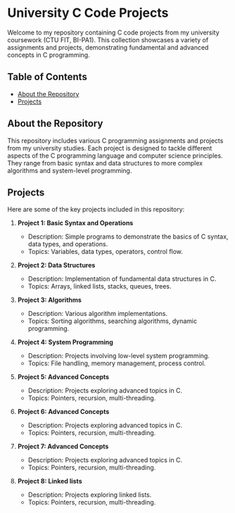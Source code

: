 # University C Code Projects

Welcome to my repository containing C code projects from my university coursework (CTU FIT, BI-PA1). This collection showcases a variety of assignments and projects, demonstrating fundamental and advanced concepts in C programming.

## Table of Contents

- [About the Repository](#about-the-repository)
- [Projects](#projects)

## About the Repository

This repository includes various C programming assignments and projects from my university studies. Each project is designed to tackle different aspects of the C programming language and computer science principles. They range from basic syntax and data structures to more complex algorithms and system-level programming.

## Projects

Here are some of the key projects included in this repository:

1. **Project 1: Basic Syntax and Operations**
   - Description: Simple programs to demonstrate the basics of C syntax, data types, and operations.
   - Topics: Variables, data types, operators, control flow.

2. **Project 2: Data Structures**
   - Description: Implementation of fundamental data structures in C.
   - Topics: Arrays, linked lists, stacks, queues, trees.

3. **Project 3: Algorithms**
   - Description: Various algorithm implementations.
   - Topics: Sorting algorithms, searching algorithms, dynamic programming.

4. **Project 4: System Programming**
   - Description: Projects involving low-level system programming.
   - Topics: File handling, memory management, process control.

5. **Project 5: Advanced Concepts**
   - Description: Projects exploring advanced topics in C.
   - Topics: Pointers, recursion, multi-threading.
  
6. **Project 6: Advanced Concepts**
   - Description: Projects exploring advanced topics in C.
   - Topics: Pointers, recursion, multi-threading.
  
7. **Project 7: Advanced Concepts**
   - Description: Projects exploring advanced topics in C.
   - Topics: Pointers, recursion, multi-threading.
  
8. **Project 8: Linked lists**
   - Description: Projects exploring linked lists.
   - Topics: Pointers, recursion, multi-threading.
